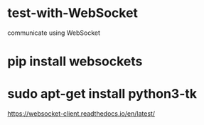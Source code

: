 # test-with-WebSocket
 communicate using WebSocket
 
 # pip install websockets
 
 # sudo apt-get install python3-tk

 https://websocket-client.readthedocs.io/en/latest/
